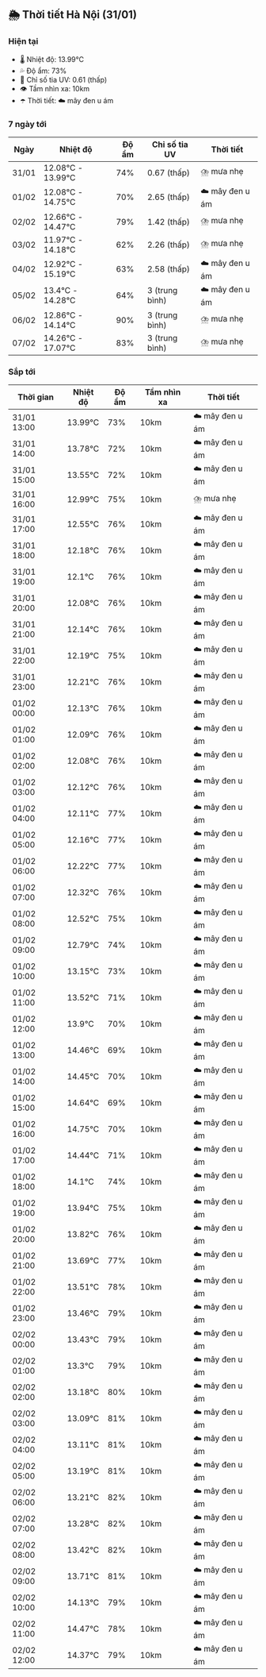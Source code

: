 ## 🌦️ Thời tiết Hà Nội (31/01)

### Hiện tại

- 🌡️ Nhiệt độ: 13.99℃
- 💦 Độ ẩm: 73%
- 🌟 Chỉ số tia UV: 0.61 (thấp)
- 👁️ Tầm nhìn xa: 10km
- ☂️ Thời tiết: ☁️ mây đen u ám

### 7 ngày tới

| Ngày | Nhiệt độ | Độ ẩm | Chỉ số tia UV | Thời tiết |
| --- | --- | --- | --- | --- |
| 31/01 | 12.08℃ - 13.99℃ | 74% | 0.67 (thấp) | ⛈️ mưa nhẹ |
| 01/02 | 12.08℃ - 14.75℃ | 70% | 2.65 (thấp) | ☁️ mây đen u ám |
| 02/02 | 12.66℃ - 14.47℃ | 79% | 1.42 (thấp) | ⛈️ mưa nhẹ |
| 03/02 | 11.97℃ - 14.18℃ | 62% | 2.26 (thấp) | ⛈️ mưa nhẹ |
| 04/02 | 12.92℃ - 15.19℃ | 63% | 2.58 (thấp) | ☁️ mây đen u ám |
| 05/02 | 13.4℃ - 14.28℃ | 64% | 3 (trung bình) | ☁️ mây đen u ám |
| 06/02 | 12.86℃ - 14.14℃ | 90% | 3 (trung bình) | ⛈️ mưa nhẹ |
| 07/02 | 14.26℃ - 17.07℃ | 83% | 3 (trung bình) | ⛈️ mưa nhẹ |

### Sắp tới

| Thời gian | Nhiệt độ | Độ ẩm | Tầm nhìn xa | Thời tiết |
| --- | --- | --- | --- | --- |
| 31/01 13:00 | 13.99℃ | 73% | 10km | ☁️ mây đen u ám |
| 31/01 14:00 | 13.78℃ | 72% | 10km | ☁️ mây đen u ám |
| 31/01 15:00 | 13.55℃ | 72% | 10km | ☁️ mây đen u ám |
| 31/01 16:00 | 12.99℃ | 75% | 10km | ⛈️ mưa nhẹ |
| 31/01 17:00 | 12.55℃ | 76% | 10km | ☁️ mây đen u ám |
| 31/01 18:00 | 12.18℃ | 76% | 10km | ☁️ mây đen u ám |
| 31/01 19:00 | 12.1℃ | 76% | 10km | ☁️ mây đen u ám |
| 31/01 20:00 | 12.08℃ | 76% | 10km | ☁️ mây đen u ám |
| 31/01 21:00 | 12.14℃ | 76% | 10km | ☁️ mây đen u ám |
| 31/01 22:00 | 12.19℃ | 75% | 10km | ☁️ mây đen u ám |
| 31/01 23:00 | 12.21℃ | 76% | 10km | ☁️ mây đen u ám |
| 01/02 00:00 | 12.13℃ | 76% | 10km | ☁️ mây đen u ám |
| 01/02 01:00 | 12.09℃ | 76% | 10km | ☁️ mây đen u ám |
| 01/02 02:00 | 12.08℃ | 76% | 10km | ☁️ mây đen u ám |
| 01/02 03:00 | 12.12℃ | 76% | 10km | ☁️ mây đen u ám |
| 01/02 04:00 | 12.11℃ | 77% | 10km | ☁️ mây đen u ám |
| 01/02 05:00 | 12.16℃ | 77% | 10km | ☁️ mây đen u ám |
| 01/02 06:00 | 12.22℃ | 77% | 10km | ☁️ mây đen u ám |
| 01/02 07:00 | 12.32℃ | 76% | 10km | ☁️ mây đen u ám |
| 01/02 08:00 | 12.52℃ | 75% | 10km | ☁️ mây đen u ám |
| 01/02 09:00 | 12.79℃ | 74% | 10km | ☁️ mây đen u ám |
| 01/02 10:00 | 13.15℃ | 73% | 10km | ☁️ mây đen u ám |
| 01/02 11:00 | 13.52℃ | 71% | 10km | ☁️ mây đen u ám |
| 01/02 12:00 | 13.9℃ | 70% | 10km | ☁️ mây đen u ám |
| 01/02 13:00 | 14.46℃ | 69% | 10km | ☁️ mây đen u ám |
| 01/02 14:00 | 14.45℃ | 70% | 10km | ☁️ mây đen u ám |
| 01/02 15:00 | 14.64℃ | 69% | 10km | ☁️ mây đen u ám |
| 01/02 16:00 | 14.75℃ | 70% | 10km | ☁️ mây đen u ám |
| 01/02 17:00 | 14.44℃ | 71% | 10km | ☁️ mây đen u ám |
| 01/02 18:00 | 14.1℃ | 74% | 10km | ☁️ mây đen u ám |
| 01/02 19:00 | 13.94℃ | 75% | 10km | ☁️ mây đen u ám |
| 01/02 20:00 | 13.82℃ | 76% | 10km | ☁️ mây đen u ám |
| 01/02 21:00 | 13.69℃ | 77% | 10km | ☁️ mây đen u ám |
| 01/02 22:00 | 13.51℃ | 78% | 10km | ☁️ mây đen u ám |
| 01/02 23:00 | 13.46℃ | 79% | 10km | ☁️ mây đen u ám |
| 02/02 00:00 | 13.43℃ | 79% | 10km | ☁️ mây đen u ám |
| 02/02 01:00 | 13.3℃ | 79% | 10km | ☁️ mây đen u ám |
| 02/02 02:00 | 13.18℃ | 80% | 10km | ☁️ mây đen u ám |
| 02/02 03:00 | 13.09℃ | 81% | 10km | ☁️ mây đen u ám |
| 02/02 04:00 | 13.11℃ | 81% | 10km | ☁️ mây đen u ám |
| 02/02 05:00 | 13.19℃ | 81% | 10km | ☁️ mây đen u ám |
| 02/02 06:00 | 13.21℃ | 82% | 10km | ☁️ mây đen u ám |
| 02/02 07:00 | 13.28℃ | 82% | 10km | ☁️ mây đen u ám |
| 02/02 08:00 | 13.42℃ | 82% | 10km | ☁️ mây đen u ám |
| 02/02 09:00 | 13.71℃ | 81% | 10km | ☁️ mây đen u ám |
| 02/02 10:00 | 14.13℃ | 79% | 10km | ☁️ mây đen u ám |
| 02/02 11:00 | 14.47℃ | 78% | 10km | ☁️ mây đen u ám |
| 02/02 12:00 | 14.37℃ | 79% | 10km | ☁️ mây đen u ám |
